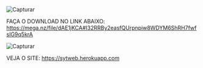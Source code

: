 ![Capturar](https://user-images.githubusercontent.com/84857164/193054177-831d016b-297e-44ae-99c8-f30576b79472.PNG)

FAÇA O DOWNLOAD NO LINK ABAIXO:
https://mega.nz/file/dAE1jKCA#I32RRBy2easfQUrpnpiw8WDYM6ShRH7fwfsIG9q5krA


![Capturar](https://user-images.githubusercontent.com/84857164/193054177-831d016b-297e-44ae-99c8-f30576b79472.PNG)

VEJA O SITE:
https://sytweb.herokuapp.com

